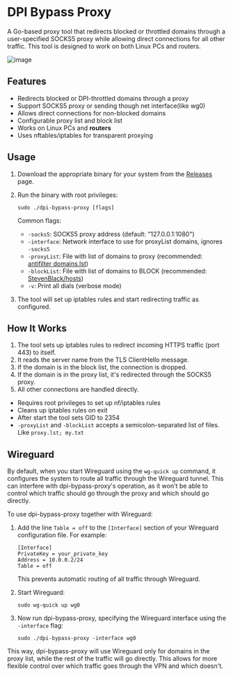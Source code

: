 # DPI Bypass Proxy

A Go-based proxy tool that redirects blocked or throttled domains through a user-specified SOCKS5 proxy while allowing direct connections for all other traffic. This tool is designed to work on both Linux PCs and routers.

![image](https://github.com/user-attachments/assets/f772e8a4-f3f2-499f-8c6b-5d7d414b6592)

## Features

- Redirects blocked or DPI-throttled domains through a proxy
- Support SOCKS5 proxy or sending though net interface(like wg0)
- Allows direct connections for non-blocked domains
- Configurable proxy list and block list
- Works on Linux PCs and **routers**
- Uses nftables/iptables for transparent proxying

## Usage

1. Download the appropriate binary for your system from the [Releases](https://github.com/Jipok/dpi-bypass-proxy/releases) page.

2. Run the binary with root privileges:

   ```
   sudo ./dpi-bypass-proxy [flags]
   ```

   Common flags:
   - `-socks5`: SOCKS5 proxy address (default: "127.0.0.1:1080")
   - `-interface`: Network interface to use for proxyList domains, ignores `-socks5`
   - `-proxyList`: File with list of domains to proxy (recommended: [antifilter domains.lst](https://antifilter.download/list/domains.lst))
   - `-blockList`: File with list of domains to BLOCK (recommended: [StevenBlack/hosts](https://raw.githubusercontent.com/StevenBlack/hosts/master/alternates/gambling/hosts))
   - `-v`: Print all dials (verbose mode)

3. The tool will set up iptables rules and start redirecting traffic as configured.

## How It Works

1. The tool sets up iptables rules to redirect incoming HTTPS traffic (port 443) to itself.
2. It reads the server name from the TLS ClientHello message.
3. If the domain is in the block list, the connection is dropped.
4. If the domain is in the proxy list, it's redirected through the SOCKS5 proxy.
5. All other connections are handled directly.


- Requires root privileges to set up nf/iptables rules
- Cleans up iptables rules on exit
- After start the tool sets GID to 2354
- `-proxyList` and `-blockList` accepts a semicolon-separated list of files. Like `proxy.lst; my.txt`


## Wireguard
By default, when you start Wireguard using the `wg-quick up` command, it configures the system to route all traffic through the Wireguard tunnel. This can interfere with dpi-bypass-proxy's operation, as it won't be able to control which traffic should go through the proxy and which should go directly.

To use dpi-bypass-proxy together with Wireguard:

1. Add the line `Table = off` to the `[Interface]` section of your Wireguard configuration file. For example:

   ```
   [Interface]
   PrivateKey = your_private_key
   Address = 10.0.0.2/24
   Table = off
   ```

   This prevents automatic routing of all traffic through Wireguard.

2. Start Wireguard:

   ```
   sudo wg-quick up wg0
   ```

3. Now run dpi-bypass-proxy, specifying the Wireguard interface using the `-interface` flag:

   ```
   sudo ./dpi-bypass-proxy -interface wg0
   ```

This way, dpi-bypass-proxy will use Wireguard only for domains in the proxy list, while the rest of the traffic will go directly. This allows for more flexible control over which traffic goes through the VPN and which doesn't.
